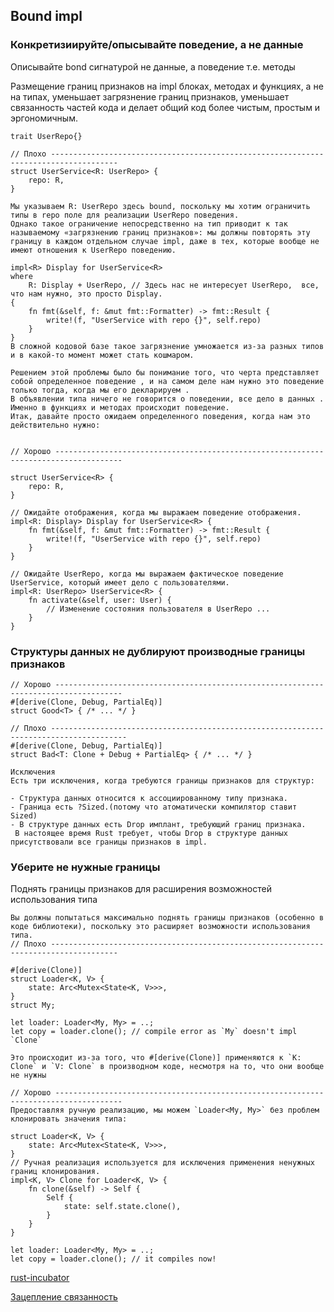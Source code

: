 ## Bound impl

### Конкретизиируйте/опысывайте поведение, а не данные

Описывайте bond сигнатурой не данные, а поведение т.е. методы

Размещение границ признаков на impl блоках, методах и функциях, а не на типах, уменьшает загрязнение границ признаков, уменьшает связанность частей кода и делает общий код более чистым, простым и эргономичным.

```
trait UserRepo{}

// Плохо -------------------------------------------------------------------------------------
struct UserService<R: UserRepo> {
    repo: R,
}

Мы указываем R: UserRepo здесь bound, поскольку мы хотим ограничить типы в repo поле для реализации UserRepo поведения.
Однако такое ограничение непосредственно на тип приводит к так называемому «загрязнению границ признаков»: мы должны повторять эту границу в каждом отдельном случае impl, даже в тех, которые вообще не имеют отношения к UserRepo поведению.

impl<R> Display for UserService<R>
where
    R: Display + UserRepo, // Здесь нас не интересует UserRepo,  все, что нам нужно, это просто Display.
{                          
    fn fmt(&self, f: &mut fmt::Formatter) -> fmt::Result {
        write!(f, "UserService with repo {}", self.repo)
    }
}
В сложной кодовой базе такое загрязнение умножается из-за разных типов и в какой-то момент может стать кошмаром.

Решением этой проблемы было бы понимание того, что черта представляет собой определенное поведение , и на самом деле нам нужно это поведение только тогда, когда мы его декларируем . 
В объявлении типа ничего не говорится о поведении, все дело в данных . 
Именно в функциях и методах происходит поведение. 
Итак, давайте просто ожидаем определенного поведения, когда нам это действительно нужно:
 

// Хорошо -------------------------------------------------------------------------------------
 
struct UserService<R> {
    repo: R,
}

// Ожидайте отображения, когда мы выражаем поведение отображения.
impl<R: Display> Display for UserService<R> {
    fn fmt(&self, f: &mut fmt::Formatter) -> fmt::Result {
        write!(f, "UserService with repo {}", self.repo)
    }
}

// Ожидайте UserRepo, когда мы выражаем фактическое поведение UserService, который имеет дело с пользователями.
impl<R: UserRepo> UserService<R> {
    fn activate(&self, user: User) {
        // Изменение состояния пользователя в UserRepo ...
    }
}
```

### Структуры данных не дублируют производные границы признаков

```
// Хорошо -------------------------------------------------------------------------------------
#[derive(Clone, Debug, PartialEq)]
struct Good<T> { /* ... */ }

// Плохо ---------------------------------------------------------------------------------------
#[derive(Clone, Debug, PartialEq)]
struct Bad<T: Clone + Debug + PartialEq> { /* ... */ }

Исключения
Есть три исключения, когда требуются границы признаков для структур:

- Структура данных относится к ассоциированному типу признака.
- Граница есть ?Sized.(потому что атоматически компилятор ставит Sized)
- В структуре данных есть Drop имплант, требующий границ признака. 
 В настоящее время Rust требует, чтобы Drop в структуре данных присутствовали все границы признаков в impl.
```

### Уберите не нужные границы

Поднять границы признаков для расширения возможностей использования типа

```
Вы должны попытаться максимально поднять границы признаков (особенно в коде библиотеки), поскольку это расширяет возможности использования типа.
// Плохо -------------------------------------------------------------------------------------

#[derive(Clone)]
struct Loader<K, V> {
    state: Arc<Mutex<State<K, V>>>,
}
struct My;

let loader: Loader<My, My> = ..;
let copy = loader.clone(); // compile error as `My` doesn't impl `Clone`

Это происходит из-за того, что #[derive(Clone)] применяются к `K: Clone` и `V: Clone` в производном коде, несмотря на то, что они вообще не нужны

// Хорошо -------------------------------------------------------------------------------------
Предоставляя ручную реализацию, мы можем `Loader<My, My>` без проблем клонировать значения типа:

struct Loader<K, V> {
    state: Arc<Mutex<State<K, V>>>,
}
// Ручная реализация используется для исключения применения ненужных границ клонирования.
impl<K, V> Clone for Loader<K, V> {
    fn clone(&self) -> Self {
        Self {
            state: self.state.clone(),
        }
    }
}

let loader: Loader<My, My> = ..;
let copy = loader.clone(); // it compiles now!
```
 
[rust-incubator](https://github.com/instrumentisto/rust-incubator/tree/main/2_idioms/2_3_bound_impl)

[Зацепление связанность](https://en.wikipedia.org/wiki/Coupling_(computer_programming))